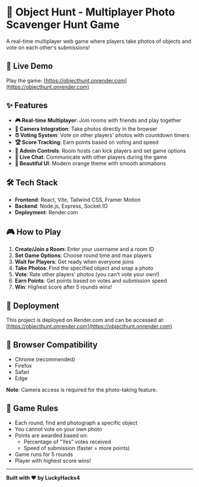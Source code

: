 # 🎯 Object Hunt - Multiplayer Photo Scavenger Hunt Game

A real-time multiplayer web game where players take photos of objects and vote on each other's submissions!

## 🚀 Live Demo
Play the game: [https://objecthunt.onrender.com](https://objecthunt.onrender.com)

## ✨ Features

- **🎮 Real-time Multiplayer**: Join rooms with friends and play together
- **📸 Camera Integration**: Take photos directly in the browser
- **⏰ Voting System**: Vote on other players' photos with countdown timers
- **🏆 Score Tracking**: Earn points based on voting and speed
- **👑 Admin Controls**: Room hosts can kick players and set game options
- **💬 Live Chat**: Communicate with other players during the game
- **🎨 Beautiful UI**: Modern orange theme with smooth animations

## 🛠️ Tech Stack

- **Frontend**: React, Vite, Tailwind CSS, Framer Motion
- **Backend**: Node.js, Express, Socket.IO
- **Deployment**: Render.com

## 🎮 How to Play

1. **Create/Join a Room**: Enter your username and a room ID
2. **Set Game Options**: Choose round time and max players
3. **Wait for Players**: Get ready when everyone joins
4. **Take Photos**: Find the specified object and snap a photo
5. **Vote**: Rate other players' photos (you can't vote your own!)
6. **Earn Points**: Get points based on votes and submission speed
7. **Win**: Highest score after 5 rounds wins!

## 🚀 Deployment

This project is deployed on Render.com and can be accessed at:
[https://objecthunt.onrender.com](https://objecthunt.onrender.com)

## 📱 Browser Compatibility

- Chrome (recommended)
- Firefox
- Safari
- Edge

**Note**: Camera access is required for the photo-taking feature.

## 🎯 Game Rules

- Each round, find and photograph a specific object
- You cannot vote on your own photo
- Points are awarded based on:
  - Percentage of "Yes" votes received
  - Speed of submission (faster = more points)
- Game runs for 5 rounds
- Player with highest score wins!

---

**Built with ❤️ by LuckyHacks4** 